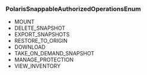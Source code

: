 ### PolarisSnappableAuthorizedOperationsEnum
- MOUNT
- DELETE_SNAPSHOT
- EXPORT_SNAPSHOTS
- RESTORE_TO_ORIGIN
- DOWNLOAD
- TAKE_ON_DEMAND_SNAPSHOT
- MANAGE_PROTECTION
- VIEW_INVENTORY
